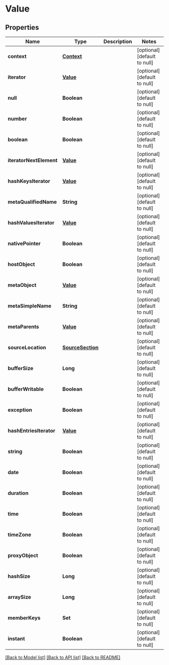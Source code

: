 # Value
## Properties

| Name | Type | Description | Notes |
|------------ | ------------- | ------------- | -------------|
| **context** | [**Context**](Context.md) |  | [optional] [default to null] |
| **iterator** | [**Value**](Value.md) |  | [optional] [default to null] |
| **null** | **Boolean** |  | [optional] [default to null] |
| **number** | **Boolean** |  | [optional] [default to null] |
| **boolean** | **Boolean** |  | [optional] [default to null] |
| **iteratorNextElement** | [**Value**](Value.md) |  | [optional] [default to null] |
| **hashKeysIterator** | [**Value**](Value.md) |  | [optional] [default to null] |
| **metaQualifiedName** | **String** |  | [optional] [default to null] |
| **hashValuesIterator** | [**Value**](Value.md) |  | [optional] [default to null] |
| **nativePointer** | **Boolean** |  | [optional] [default to null] |
| **hostObject** | **Boolean** |  | [optional] [default to null] |
| **metaObject** | [**Value**](Value.md) |  | [optional] [default to null] |
| **metaSimpleName** | **String** |  | [optional] [default to null] |
| **metaParents** | [**Value**](Value.md) |  | [optional] [default to null] |
| **sourceLocation** | [**SourceSection**](SourceSection.md) |  | [optional] [default to null] |
| **bufferSize** | **Long** |  | [optional] [default to null] |
| **bufferWritable** | **Boolean** |  | [optional] [default to null] |
| **exception** | **Boolean** |  | [optional] [default to null] |
| **hashEntriesIterator** | [**Value**](Value.md) |  | [optional] [default to null] |
| **string** | **Boolean** |  | [optional] [default to null] |
| **date** | **Boolean** |  | [optional] [default to null] |
| **duration** | **Boolean** |  | [optional] [default to null] |
| **time** | **Boolean** |  | [optional] [default to null] |
| **timeZone** | **Boolean** |  | [optional] [default to null] |
| **proxyObject** | **Boolean** |  | [optional] [default to null] |
| **hashSize** | **Long** |  | [optional] [default to null] |
| **arraySize** | **Long** |  | [optional] [default to null] |
| **memberKeys** | **Set** |  | [optional] [default to null] |
| **instant** | **Boolean** |  | [optional] [default to null] |

[[Back to Model list]](../README.md#documentation-for-models) [[Back to API list]](../README.md#documentation-for-api-endpoints) [[Back to README]](../README.md)

